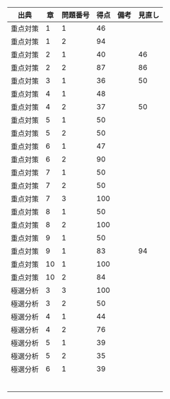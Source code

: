 | 出典     | 章 | 問題番号 | 得点 | 備考 | 見直し |
| -------- | -- | -------- | ---- | ---- | ------ |
| 重点対策 | 1  | 1        | 46   |      |        |
| 重点対策 | 1  | 2        | 94   |      |        |
| 重点対策 | 2  | 1        | 40   |      | 46     |
| 重点対策 | 2  | 2        | 87   |      | 86     |
| 重点対策 | 3  | 1        | 36   |      | 50     |
| 重点対策 | 4  | 1        | 48   |      |        |
| 重点対策 | 4  | 2        | 37   |      | 50     |
| 重点対策 | 5  | 1        | 50   |      |        |
| 重点対策 | 5  | 2        | 50   |      |        |
| 重点対策 | 6  | 1        | 47   |      |        |
| 重点対策 | 6  | 2        | 90   |      |        |
| 重点対策 | 7  | 1        | 50   |      |        |
| 重点対策 | 7  | 2        | 50   |      |        |
| 重点対策 | 7  | 3        | 100  |      |        |
| 重点対策 | 8  | 1        | 50   |      |        |
| 重点対策 | 8  | 2        | 100  |      |        |
| 重点対策 | 9  | 1        | 50   |      |        |
| 重点対策 | 9  | 1        | 83   |      | 94     |
| 重点対策 | 10 | 1        | 100  |      |        |
| 重点対策 | 10 | 2        | 84   |      |        |
| 極選分析 | 3  | 3        | 100  |      |        |
| 極選分析 | 3  | 2        | 50   |      |        |
| 極選分析 | 4  | 1        | 44   |      |        |
| 極選分析 | 4  | 2        | 76   |      |        |
| 極選分析 | 5  | 1        | 39   |      |        |
| 極選分析 | 5  | 2        | 35   |      |        |
| 極選分析 | 6  | 1        | 39   |      |        |
|          |    |          |      |      |        |
|          |    |          |      |      |        |
|          |    |          |      |      |        |
|          |    |          |      |      |        |
|          |    |          |      |      |        |
|          |    |          |      |      |        |
